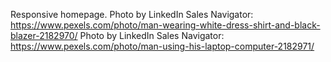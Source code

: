 Responsive homepage.
Photo by LinkedIn Sales Navigator: https://www.pexels.com/photo/man-wearing-white-dress-shirt-and-black-blazer-2182970/
Photo by LinkedIn Sales Navigator: https://www.pexels.com/photo/man-using-his-laptop-computer-2182971/
